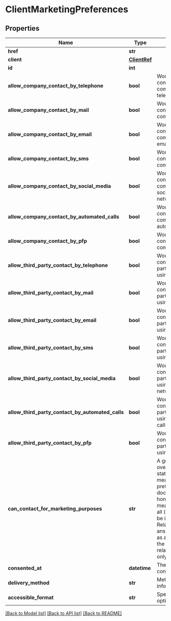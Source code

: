 # ClientMarketingPreferences

## Properties
Name | Type | Description | Notes
------------ | ------------- | ------------- | -------------
**href** | **str** |  | [optional] 
**client** | [**ClientRef**](ClientRef.md) |  | [optional] 
**id** | **int** |  | [optional] 
**allow_company_contact_by_telephone** | **bool** | Would like to be contacted by the company using telephone | [optional] 
**allow_company_contact_by_mail** | **bool** | Would like to be contacted by the company using mail | [optional] 
**allow_company_contact_by_email** | **bool** | Would like to be contacted by the company using email | [optional] 
**allow_company_contact_by_sms** | **bool** | Would like to be contacted by the company using SMS | [optional] 
**allow_company_contact_by_social_media** | **bool** | Would like to be contacted by the company using social media networks | [optional] 
**allow_company_contact_by_automated_calls** | **bool** | Would like to be contacted by the company using automated calls | [optional] 
**allow_company_contact_by_pfp** | **bool** | Would like to be contacted by the company using PFP | [optional] 
**allow_third_party_contact_by_telephone** | **bool** | Would like to be contacted by third party companies using telephone | [optional] 
**allow_third_party_contact_by_mail** | **bool** | Would like to be contacted by third party companies using mail | [optional] 
**allow_third_party_contact_by_email** | **bool** | Would like to be contacted by third party companies using email | [optional] 
**allow_third_party_contact_by_sms** | **bool** | Would like to be contacted by third party companies using SMS | [optional] 
**allow_third_party_contact_by_social_media** | **bool** | Would like to be contacted by third party companies using social media networks | [optional] 
**allow_third_party_contact_by_automated_calls** | **bool** | Would like to be contacted by third party companies using automated calls | [optional] 
**allow_third_party_contact_by_pfp** | **bool** | Would like to be contacted by third party companies using PFP | [optional] 
**can_contact_for_marketing_purposes** | **str** | A general and overriding consent statement.  A Yes means that the preferences in this document must be honored, a No means no contact at all (preferences can be ignored)  and a RelatedProductsOnly answer is the same as a Yes but narrows the consent to related products only. | [optional] 
**consented_at** | **datetime** | The date at which consent was given. | [optional] 
**delivery_method** | **str** | Method of delivering information | [optional] 
**accessible_format** | **str** | Special accessibility options | [optional] 

[[Back to Model list]](../README.md#documentation-for-models) [[Back to API list]](../README.md#documentation-for-api-endpoints) [[Back to README]](../README.md)

